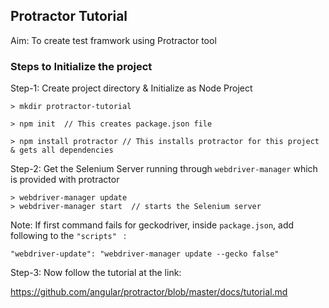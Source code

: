 ## Protractor Tutorial

Aim: To create test framwork using Protractor tool 
### Steps to Initialize the project

Step-1: Create project directory & Initialize as Node Project
```
> mkdir protractor-tutorial

> npm init  // This creates package.json file

> npm install protractor // This installs protractor for this project & gets all dependencies
```

Step-2: Get the Selenium Server running through `webdriver-manager` which is provided with protractor

```
> webdriver-manager update
> webdriver-manager start  // starts the Selenium server
```
Note: If first command fails for geckodriver, inside `package.json`, add following to the `"scripts" ` :
```
"webdriver-update": "webdriver-manager update --gecko false"
```

Step-3: Now follow the tutorial at the link:

https://github.com/angular/protractor/blob/master/docs/tutorial.md